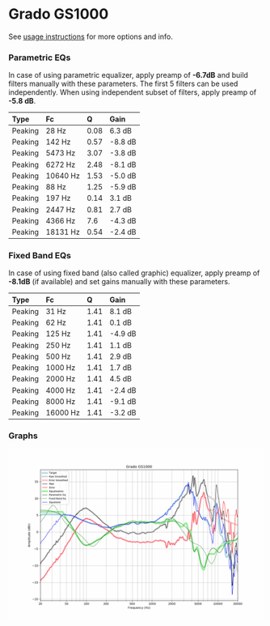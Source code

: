 # Grado GS1000
See [usage instructions](https://github.com/jaakkopasanen/AutoEq#usage) for more options and info.

### Parametric EQs
In case of using parametric equalizer, apply preamp of **-6.7dB** and build filters manually
with these parameters. The first 5 filters can be used independently.
When using independent subset of filters, apply preamp of **-5.8 dB**.

| Type    | Fc       |    Q | Gain    |
|:--------|:---------|:-----|:--------|
| Peaking | 28 Hz    | 0.08 | 6.3 dB  |
| Peaking | 142 Hz   | 0.57 | -8.8 dB |
| Peaking | 5473 Hz  | 3.07 | -3.8 dB |
| Peaking | 6272 Hz  | 2.48 | -8.1 dB |
| Peaking | 10640 Hz | 1.53 | -5.0 dB |
| Peaking | 88 Hz    | 1.25 | -5.9 dB |
| Peaking | 197 Hz   | 0.14 | 3.1 dB  |
| Peaking | 2447 Hz  | 0.81 | 2.7 dB  |
| Peaking | 4366 Hz  | 7.6  | -4.3 dB |
| Peaking | 18131 Hz | 0.54 | -2.4 dB |

### Fixed Band EQs
In case of using fixed band (also called graphic) equalizer, apply preamp of **-8.1dB**
(if available) and set gains manually with these parameters.

| Type    | Fc       |    Q | Gain    |
|:--------|:---------|:-----|:--------|
| Peaking | 31 Hz    | 1.41 | 8.1 dB  |
| Peaking | 62 Hz    | 1.41 | 0.1 dB  |
| Peaking | 125 Hz   | 1.41 | -4.9 dB |
| Peaking | 250 Hz   | 1.41 | 1.1 dB  |
| Peaking | 500 Hz   | 1.41 | 2.9 dB  |
| Peaking | 1000 Hz  | 1.41 | 1.7 dB  |
| Peaking | 2000 Hz  | 1.41 | 4.5 dB  |
| Peaking | 4000 Hz  | 1.41 | -2.4 dB |
| Peaking | 8000 Hz  | 1.41 | -9.1 dB |
| Peaking | 16000 Hz | 1.41 | -3.2 dB |

### Graphs
![](./Grado%20GS1000.png)